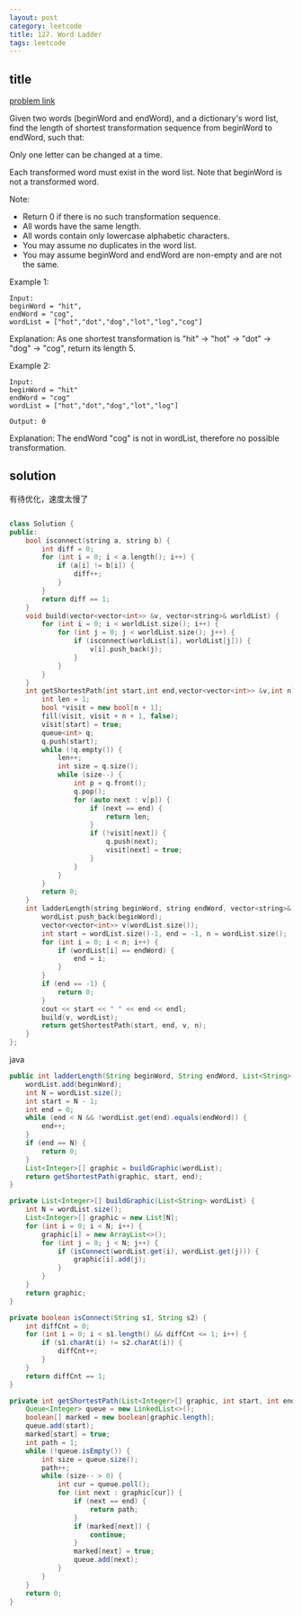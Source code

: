 ```yaml
---
layout: post
category: leetcode
title: 127. Word Ladder
tags: leetcode
---
```


## title
[problem link](https://leetcode.com/problems/word-ladder/description/)


Given two words (beginWord and endWord), and a dictionary's word list, find the length of shortest transformation sequence from beginWord to endWord, such that:

Only one letter can be changed at a time.

Each transformed word must exist in the word list. Note that beginWord is not a transformed word.

Note:

- Return 0 if there is no such transformation sequence.
- All words have the same length.
- All words contain only lowercase alphabetic characters.
- You may assume no duplicates in the word list.
- You may assume beginWord and endWord are non-empty and are not the same.

Example 1:

	Input:
	beginWord = "hit",
	endWord = "cog",
	wordList = ["hot","dot","dog","lot","log","cog"]

	

Explanation: As one shortest transformation is "hit" -> "hot" -> "dot" -> "dog" -> "cog",
return its length 5.

Example 2:

	Input:
	beginWord = "hit"
	endWord = "cog"
	wordList = ["hot","dot","dog","lot","log"]
	
	Output: 0

Explanation: The endWord "cog" is not in wordList, therefore no possible transformation.


## solution
有待优化，速度太慢了

```c++

class Solution {
public:
	bool isconnect(string a, string b) {
		int diff = 0;
		for (int i = 0; i < a.length(); i++) {
			if (a[i] != b[i]) {
				diff++;
			}
		}
		return diff == 1;
	}
	void build(vector<vector<int>> &v, vector<string>& worldList) {
		for (int i = 0; i < worldList.size(); i++) {
			for (int j = 0; j < worldList.size(); j++) {
				if (isconnect(worldList[i], worldList[j])) {
					v[i].push_back(j);
				}
			}
		}
	}
	int getShortestPath(int start,int end,vector<vector<int>> &v,int n) {
		int len = 1;
		bool *visit = new bool[n + 1];
		fill(visit, visit + n + 1, false);
		visit[start] = true;
		queue<int> q;
		q.push(start);
		while (!q.empty()) {
			len++;
			int size = q.size();
			while (size--) {
				int p = q.front();
				q.pop();
				for (auto next : v[p]) {
					if (next == end) {
						return len;
					}
					if (!visit[next]) {
						q.push(next);
						visit[next] = true;
					}
				}
			}
		}
		return 0;
	}
	int ladderLength(string beginWord, string endWord, vector<string>& wordList) {
		wordList.push_back(beginWord);
		vector<vector<int>> v(wordList.size());
		int start = wordList.size()-1, end = -1, n = wordList.size();
		for (int i = 0; i < n; i++) {
			if (wordList[i] == endWord) {
				end = i;
			}
		}
		if (end == -1) {
			return 0;
		}
		cout << start << " " << end << endl;
		build(v, wordList);
		return getShortestPath(start, end, v, n);
	}
};
```

java

```java
public int ladderLength(String beginWord, String endWord, List<String> wordList) {
    wordList.add(beginWord);
    int N = wordList.size();
    int start = N - 1;
    int end = 0;
    while (end < N && !wordList.get(end).equals(endWord)) {
        end++;
    }
    if (end == N) {
        return 0;
    }
    List<Integer>[] graphic = buildGraphic(wordList);
    return getShortestPath(graphic, start, end);
}

private List<Integer>[] buildGraphic(List<String> wordList) {
    int N = wordList.size();
    List<Integer>[] graphic = new List[N];
    for (int i = 0; i < N; i++) {
        graphic[i] = new ArrayList<>();
        for (int j = 0; j < N; j++) {
            if (isConnect(wordList.get(i), wordList.get(j))) {
                graphic[i].add(j);
            }
        }
    }
    return graphic;
}

private boolean isConnect(String s1, String s2) {
    int diffCnt = 0;
    for (int i = 0; i < s1.length() && diffCnt <= 1; i++) {
        if (s1.charAt(i) != s2.charAt(i)) {
            diffCnt++;
        }
    }
    return diffCnt == 1;
}

private int getShortestPath(List<Integer>[] graphic, int start, int end) {
    Queue<Integer> queue = new LinkedList<>();
    boolean[] marked = new boolean[graphic.length];
    queue.add(start);
    marked[start] = true;
    int path = 1;
    while (!queue.isEmpty()) {
        int size = queue.size();
        path++;
        while (size-- > 0) {
            int cur = queue.poll();
            for (int next : graphic[cur]) {
                if (next == end) {
                    return path;
                }
                if (marked[next]) {
                    continue;
                }
                marked[next] = true;
                queue.add(next);
            }
        }
    }
    return 0;
}
```